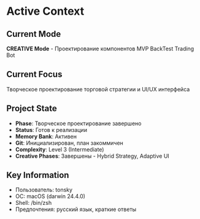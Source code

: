 # Active Context

## Current Mode
**CREATIVE Mode** - Проектирование компонентов MVP BackTest Trading Bot

## Current Focus
Творческое проектирование торговой стратегии и UI/UX интерфейса

## Project State
- **Phase**: Творческое проектирование завершено
- **Status**: Готов к реализации
- **Memory Bank**: Активен
- **Git**: Инициализирован, план закоммичен
- **Complexity**: Level 3 (Intermediate)
- **Creative Phases**: Завершены - Hybrid Strategy, Adaptive UI

## Key Information
- Пользователь: tonsky
- ОС: macOS (darwin 24.4.0)
- Shell: /bin/zsh
- Предпочтения: русский язык, краткие ответы
